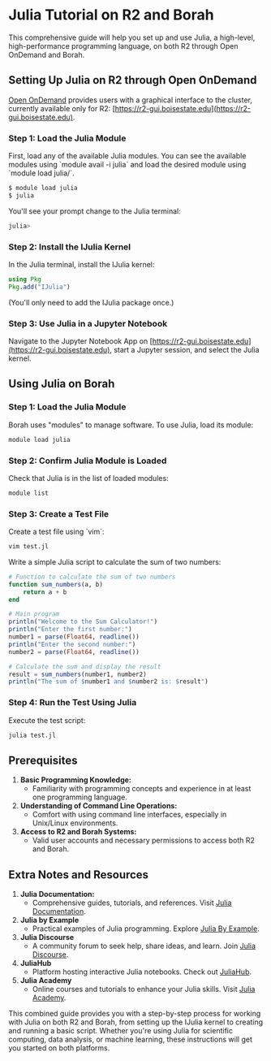 # Julia Tutorial on R2 and Borah

This comprehensive guide will help you set up and use Julia, a high-level, high-performance programming language, on both R2 through Open OnDemand and Borah.

## Setting Up Julia on R2 through Open OnDemand

[Open OnDemand](https://openondemand.org/) provides users with a graphical interface to the cluster, currently available only for R2: [https://r2-gui.boisestate.edu](https://r2-gui.boisestate.edu).

### Step 1: Load the Julia Module
First, load any of the available Julia modules. You can see the available modules using \`module avail -i julia\` and load the desired module using \`module load julia/<version number here>\`.

```bash
$ module load julia
$ julia
```

You'll see your prompt change to the Julia terminal:

```bash
julia>
```

### Step 2: Install the IJulia Kernel
In the Julia terminal, install the IJulia kernel:

```julia
using Pkg
Pkg.add("IJulia")
```
(You'll only need to add the IJulia package once.)

### Step 3: Use Julia in a Jupyter Notebook
Navigate to the Jupyter Notebook App on [https://r2-gui.boisestate.edu](https://r2-gui.boisestate.edu), start a Jupyter session, and select the Julia kernel.

## Using Julia on Borah

### Step 1: Load the Julia Module
Borah uses "modules" to manage software. To use Julia, load its module:

```bash
module load julia
```

### Step 2: Confirm Julia Module is Loaded
Check that Julia is in the list of loaded modules:

```bash
module list
```

### Step 3: Create a Test File
Create a test file using \`vim\`:

```bash
vim test.jl
```

Write a simple Julia script to calculate the sum of two numbers:

```julia
# Function to calculate the sum of two numbers
function sum_numbers(a, b)
    return a + b
end

# Main program
println("Welcome to the Sum Calculator!")
println("Enter the first number:")
number1 = parse(Float64, readline())
println("Enter the second number:")
number2 = parse(Float64, readline())

# Calculate the sum and display the result
result = sum_numbers(number1, number2)
println("The sum of $number1 and $number2 is: $result")
```

### Step 4: Run the Test Using Julia
Execute the test script:

```bash
julia test.jl
```

## Prerequisites

1. **Basic Programming Knowledge:**
    - Familiarity with programming concepts and experience in at least one programming language.
2. **Understanding of Command Line Operations:**
    - Comfort with using command line interfaces, especially in Unix/Linux environments.
3. **Access to R2 and Borah Systems:**
    - Valid user accounts and necessary permissions to access both R2 and Borah.

## Extra Notes and Resources
1. **Julia Documentation:**
      -  Comprehensive guides, tutorials, and references. Visit [Julia Documentation](https://docs.julialang.org/).
2. **Julia by Example**
    - Practical examples of Julia programming. Explore [Julia By Example](https://juliabyexample.helpmanual.io/).
3. **Julia Discourse**
    - A community forum to seek help, share ideas, and learn. Join [Julia Discourse](https://discourse.julialang.org/).
4. **JuliaHub**
    -  Platform hosting interactive Julia notebooks. Check out [JuliaHub](https://juliahub.com/).
5. **Julia Academy**
    - Online courses and tutorials to enhance your Julia skills. Visit [Julia Academy](https://juliaacademy.com/).

This combined guide provides you with a step-by-step process for working with Julia on both R2 and Borah, from setting up the IJulia kernel to creating and running a basic script. Whether you're using Julia for scientific computing, data analysis, or machine learning, these instructions will get you started on both platforms.
